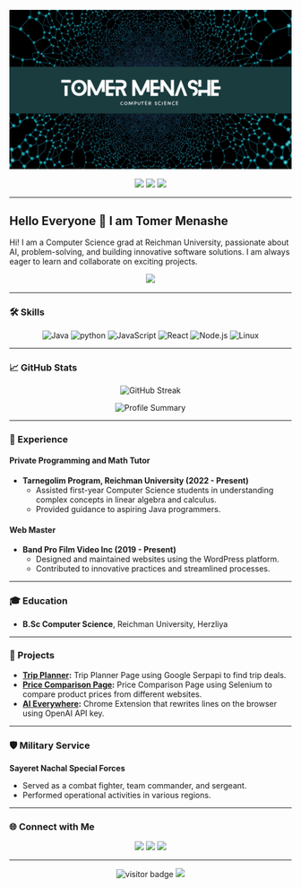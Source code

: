 <p align="center">
  <img src="https://github.com/TomerMenashe/TomerMenashe/blob/main/Blue%20Modern%20Photo%20Technology%20YouTube%20Banner.png" alt="profile banner" width="1200">
</p>

<p align="center">
  <a href="mailto:Tomer.menashe.15@gmail.com"><img src="https://img.shields.io/badge/Email-D14836?style=for-the-badge&logo=gmail&logoColor=white"></a>
  <a href="https://www.linkedin.com/in/menashe-tomer"><img src="https://img.shields.io/badge/LinkedIn-0077B5?style=for-the-badge&logo=linkedin&logoColor=white"></a>
  <a href="https://github.com/TomerMenashe"><img src="https://img.shields.io/badge/GitHub-181717?style=for-the-badge&logo=github&logoColor=white"></a>
</p>

---

## Hello Everyone 👋 I am Tomer Menashe

Hi! I am a Computer Science grad at Reichman University, passionate about AI, problem-solving, and building innovative software solutions. I am always eager to learn and collaborate on exciting projects.

<p align="center">
  <img src="https://media.giphy.com/media/6ib6KPmkeAjDTxMxij/giphy.gif" width="400">
</p>

---

### 🛠 Skills

<p align="center">
  <img src="https://img.shields.io/badge/Java-ED8B00?style=for-the-badge&logo=java&logoColor=white" alt="Java">
  <img src="https://img.shields.io/badge/Python-00599C?style=for-the-badge&logo=python&logoColor=white" alt="python">
  <img src="https://img.shields.io/badge/JavaScript-323330?style=for-the-badge&logo=javascript&logoColor=F7DF1E" alt="JavaScript">
  <img src="https://img.shields.io/badge/React-20232A?style=for-the-badge&logo=react&logoColor=61DAFB" alt="React">
  <img src="https://img.shields.io/badge/Node.js-43853D?style=for-the-badge&logo=node-dot-js&logoColor=white" alt="Node.js">
  <img src="https://img.shields.io/badge/Linux-FCC624?style=for-the-badge&logo=linux&logoColor=black" alt="Linux">
</p>

---

### 📈 GitHub Stats

<p align="center">
  <img src="http://github-readme-streak-stats.herokuapp.com?user=TomerMenashe&theme=radical&date_format=M%20j%5B%2C%20Y%5D" alt="GitHub Streak">
</p>

<p align="center">
  <img src="https://github-profile-summary-cards.vercel.app/api/cards/profile-details?username=TomerMenashe&theme=radical" alt="Profile Summary">
</p>

---

### 💼 Experience

#### Private Programming and Math Tutor
- **Tarnegolim Program, Reichman University (2022 - Present)**
  - Assisted first-year Computer Science students in understanding complex concepts in linear algebra and calculus.
  - Provided guidance to aspiring Java programmers.

#### Web Master
- **Band Pro Film Video Inc (2019 - Present)**
  - Designed and maintained websites using the WordPress platform.
  - Contributed to innovative practices and streamlined processes.

---

### 🎓 Education

- **B.Sc Computer Science**, Reichman University, Herzliya

---

### 🌟 Projects

- **[Trip Planner](https://github.com/TomerMenashe/FITA-Trip-Planner):** Trip Planner Page using Google Serpapi to find trip deals.
- **[Price Comparison Page](https://github.com/TomerMenashe/price-comparison-page):** Price Comparison Page using Selenium to compare product prices from different websites.
- **[AI Everywhere](https://github.com/TomerMenashe/FITA-AIEverywhere):** Chrome Extension that rewrites lines on the browser using OpenAI API key.

---

### 🛡 Military Service

**Sayeret Nachal Special Forces**
- Served as a combat fighter, team commander, and sergeant.
- Performed operational activities in various regions.

---

### 🌐 Connect with Me

<p align="center">
  <a href="https://www.linkedin.com/in/menashe-tomer"><img src="https://img.shields.io/badge/LinkedIn-0077B5?style=for-the-badge&logo=linkedin&logoColor=white"></a>
  <a href="mailto:Tomer.menashe.15@gmail.com"><img src="https://img.shields.io/badge/Email-D14836?style=for-the-badge&logo=gmail&logoColor=white"></a>
  <a href="https://github.com/tomer-menashe"><img src="https://img.shields.io/badge/GitHub-181717?style=for-the-badge&logo=github&logoColor=white"></a>
</p>

---

<p align="center">
   <img src="https://visitor-badge.laobi.icu/badge?page_id=tomer-menashe.tomer-menashe" alt="visitor badge"/>
  <img src="https://media.giphy.com/media/L8K62iTDkzGX6/giphy.gif" width="300">
</p>
